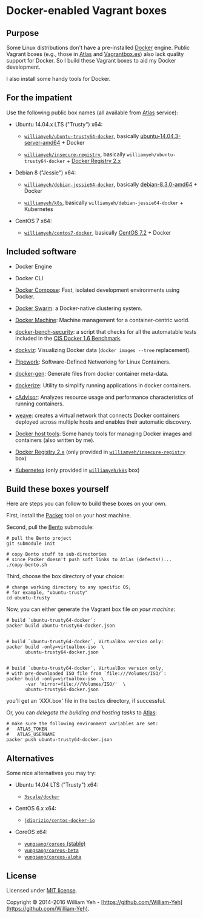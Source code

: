 Docker-enabled Vagrant boxes
============================


## Purpose

Some Linux distributions don't have a pre-installed [Docker](http://www.docker.com) engine. Public Vagrant boxes (e.g., those in [Atlas](https://atlas.hashicorp.com/boxes/search) and [Vagrantbox.es](http://www.vagrantbox.es/)) also lack quality support for Docker. So I build these Vagrant boxes to aid my Docker development.

I also install some handy tools for Docker.


## For the impatient

Use the following public box names (all available from [Atlas](https://atlas.hashicorp.com/) service):


- Ubuntu 14.04.x LTS ("Trusty") x64:

  - [`williamyeh/ubuntu-trusty64-docker`](https://vagrantcloud.com/williamyeh/ubuntu-trusty64-docker), basically [ubuntu-14.04.3-server-amd64](http://releases.ubuntu.com/14.04/) + Docker

  - [`williamyeh/insecure-registry`](https://vagrantcloud.com/williamyeh/insecure-registry), basically `williamyeh/ubuntu-trusty64-docker` + [Docker Registry 2.x](https://github.com/docker/distribution)

- Debian 8 ("Jessie") x64:

  - [`williamyeh/debian-jessie64-docker`](https://vagrantcloud.com/williamyeh/debian-jessie64-docker), basically [debian-8.3.0-amd64](http://cdimage.debian.org/cdimage/release/8.3.0/amd64/) + Docker

  - [`williamyeh/k8s`](https://atlas.hashicorp.com/williamyeh/boxes/k8s), basically `williamyeh/debian-jessie64-docker` + Kubernetes

- CentOS 7 x64:

  - [`williamyeh/centos7-docker`](https://atlas.hashicorp.com/williamyeh/boxes/centos7-docker/), basically [CentOS 7.2](http://mirrors.kernel.org/centos/7.2.1511/) + Docker





## Included software

- Docker Engine

- Docker CLI

- [Docker Compose](https://github.com/docker/compose): Fast, isolated development environments using Docker.

- [Docker Swarm](https://github.com/docker/swarm): a Docker-native clustering system.

- [Docker Machine](https://github.com/docker/machine): Machine management for a container-centric world.

- [docker-bench-security](https://github.com/docker/docker-bench-security): a script that checks for all the automatable tests included in the [CIS Docker 1.6 Benchmark](https://benchmarks.cisecurity.org/tools2/docker/CIS_Docker_1.6_Benchmark_v1.0.0.pdf).

- [dockviz](https://github.com/justone/dockviz): Visualizing Docker data (`docker images --tree` replacement).

- [Pipework](https://github.com/jpetazzo/pipework): Software-Defined Networking for Linux Containers.

- [docker-gen](https://github.com/jwilder/docker-gen): Generate files from docker container meta-data.

- [dockerize](https://github.com/jwilder/dockerize): Utility to simplify running applications in docker containers.

- [cAdvisor](https://github.com/google/cadvisor/): Analyzes resource usage and performance characteristics of running containers.

- [weave](https://github.com/zettio/weave): creates a virtual network that connects Docker containers deployed across multiple hosts and enables their automatic discovery.

- [Docker host tools](https://github.com/William-Yeh/docker-host-tools): Some handy tools for managing Docker images and containers (also written by me).

- [Docker Registry 2.x](https://github.com/docker/distribution) (only provided in [`williamyeh/insecure-registry`](https://vagrantcloud.com/williamyeh/insecure-registry) box)

- [Kubernetes](http://kubernetes.io/) (only provided in [`williamyeh/k8s`](https://atlas.hashicorp.com/williamyeh/boxes/k8s) box)


## Build these boxes yourself

Here are steps you can follow to build these boxes on your own.


First, install the [Packer](https://www.packer.io/) tool on your host machine.

Second, pull the [Bento](https://github.com/chef/bento) submodule:

```
# pull the Bento project
git submodule init

# copy Bento stuff to sub-directories
# since Packer doesn't push soft links to Atlas (defects!)...
./copy-bento.sh
```

Third, choose the box directory of your choice:


```
# change working directory to any specific OS;
# for example, "ubuntu-trusty"
cd ubuntu-trusty
```


Now, you can either generate the Vagrant box file *on your machine*:


```
# build `ubuntu-trusty64-docker`:
packer build ubuntu-trusty64-docker.json


# build `ubuntu-trusty64-docker`, VirtualBox version only:
packer build -only=virtualbox-iso  \
       ubuntu-trusty64-docker.json


# build `ubuntu-trusty64-docker`, VirtualBox version only,
# with pre-downloaded ISO file from `file:///Volumes/ISO/`:
packer build -only=virtualbox-iso  \
       -var 'mirror=file:///Volumes/ISO/'  \
       ubuntu-trusty64-docker.json
```

you'll get an 'XXX.box' file in the `builds` directory, if successful.


Or, you can *delegate the building and hosting tasks* to [Atlas](https://atlas.hashicorp.com/):

```
# make sure the following environment variables are set:
#   ATLAS_TOKEN
#   ATLAS_USERNAME
packer push ubuntu-trusty64-docker.json
```


## Alternatives

Some nice alternatives you may try:


- Ubuntu 14.04 LTS ("Trusty") x64:

  - [`3scale/docker`](https://vagrantcloud.com/3scale/docker)


- CentOS 6.x x64:

  - [`jdiprizio/centos-docker-io`](https://vagrantcloud.com/jdiprizio/centos-docker-io)


- CoreOS x64:

  - [`yungsang/coreos` (stable)](https://atlas.hashicorp.com/yungsang/boxes/coreos)
  - [`yungsang/coreos-beta`](https://atlas.hashicorp.com/yungsang/boxes/coreos-beta)
  - [`yungsang/coreos-alpha`](https://atlas.hashicorp.com/yungsang/boxes/coreos-alpha)




## License

Licensed under [MIT license](http://creativecommons.org/licenses/MIT/).

Copyright © 2014-2016 William Yeh - [https://github.com/William-Yeh](https://github.com/William-Yeh).
